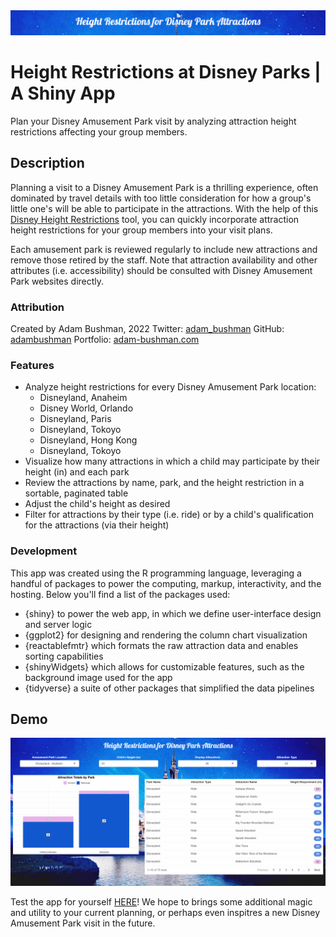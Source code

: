 <img src="./header.png"/>

# Height Restrictions at Disney Parks | A Shiny App

Plan your Disney Amusement Park visit by analyzing attraction height restrictions affecting your group members.

## Description

Planning a visit to a Disney Amusement Park is a thrilling experience, often dominated by travel details with too little consideration for how a group's little 
one's will be able to participate in the attractions. With the help of this 
[Disney Height Restrictions](https://adambushman.shinyapps.io/disney-attractions-height-restrictions/) tool, you can quickly incorporate attraction height 
restrictions for your group members into your visit plans.

Each amusement park is reviewed regularly to include new attractions and remove those retired by the staff. Note that attraction availability and other 
attributes (i.e. accessibility) should be consulted with Disney Amusement Park websites directly.

### Attribution
Created by Adam Bushman, 2022
Twitter: [adam_bushman](https://twitter.com/adam_bushman)
GitHub: [adambushman](https://github.com/adambushman)
Portfolio: [adam-bushman.com](https://www.adam-bushman.com)

### Features

- Analyze height restrictions for every Disney Amusement Park location:
  - Disneyland, Anaheim
  - Disney World, Orlando
  - Disneyland, Paris
  - Disneyland, Tokoyo
  - Disneyland, Hong Kong
  - Disneyland, Tokoyo
- Visualize how many attractions in which a child may participate by their height (in) and each park
- Review the attractions by name, park, and the height restriction in a sortable, paginated table
- Adjust the child's height as desired
- Filter for attractions by their type (i.e. ride) or by a child's qualification for the attractions (via their height)

### Development

This app was created using the R programming language, leveraging a handful of packages to power the computing, markup, interactivity, and the hosting.
Below you'll find a list of the packages used:

- {shiny} to power the web app, in which we define user-interface design and server logic
- {ggplot2} for designing and rendering the column chart visualization
- {reactablefmtr} which formats the raw attraction data and enables sorting capabilities
- {shinyWidgets} which allows for customizable features, such as the background image used for the app
- {tidyverse} a suite of other packages that simplified the data pipelines

## Demo

<img src="./demo.gif" />

Test the app for yourself [HERE](https://adambushman.shinyapps.io/disney-attractions-height-restrictions/)! We hope to brings some additional magic and utility 
to your current planning, or perhaps even inspitres a new Disney Amusement Park visit in the future.
